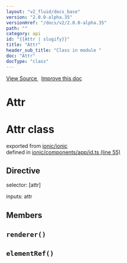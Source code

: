 ```yaml
---
layout: "v2_fluid/docs_base"
version: "2.0.0-alpha.35"
versionHref: "/docs/v2/2.0.0-alpha.35"
path: ""
category: api
id: "{{Attr | slugify}}"
title: "Attr"
header_sub_title: "Class in module "
doc: "Attr"
docType: "class"
---
```



<div class="improve-docs">
  <a href='http://github.com/driftyco/ionic2/tree/master/ionic/components/app/id.ts#L54'>
    View Source
  </a>
  &nbsp;
  <a href='http://github.com/driftyco/ionic2/edit/master/ionic/components/app/id.ts#L54'>
    Improve this doc
  </a>
</div>




<h1 class="api-title">

  Attr



</h1>







<h1 class="class export">Attr <span class="type">class</span></h1>
<p class="module">exported from <a href='undefined'>ionic/ionic</a><br/>
defined in <a href="https://github.com/driftyco/ionic2/tree/master/ionic/components/app/id.ts#L55-L71">ionic/components/app/id.ts (line 55)</a>
</p>
<h2>Directive</h2>
  <span>selector: [attr]</span>

  <span>inputs: attr</span>


## Members

<div id="renderer"></div>
<h2>
  <code>renderer()</code>

</h2>












<div id="elementRef"></div>
<h2>
  <code>elementRef()</code>

</h2>












